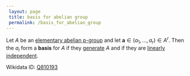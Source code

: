 ```yaml
---
 layout: page
 title: basis for abelian group
 permalink: /basis_for_abelian_group
---
```

Let $A$ be an [elementary abelian p-group](https://defsmath.github.io/DefsMath/elementary_abelian_p-group) and let $\mathbf a\in(a_1,\dots,a_r)\in A^r$. Then the $a_i$ form a **basis** for $A$ if they [generate](https://defsmath.github.io/DefsMath/generating_set_of_a_group) $A$ and if they are [linearly independent](https://defsmath.github.io/DefsMath/linearly_independent_group_elements).

Wikidata ID: [Q810193](https://www.wikidata.org/wiki/Q810193)
